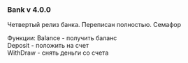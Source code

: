 ### Bank v 4.0.0

Четвертый релиз банка. Переписан полностью. Семафор  

Функции:
Balance - получить баланс  
Deposit - положить на счет  
WithDraw - снять деньги со счета  